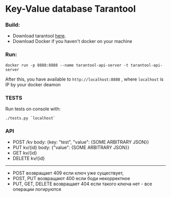 # Key-Value database Tarantool


### Build:
- Download tarantool [here](https://www.tarantool.io/ru/).
- Download Docker if you haven't docker on your machine

### Run:
```
docker run -p 8888:8888 --name tarantool-api-server -t tarantool-api-server
```
After this, you have available to `http://localhost:8888` , where `localhost` is IP by your docker deamon

### TESTS
Run tests on console with:
```
./tests.py `localhost`
```

### API
- POST /kv body: {key: "test", "value": {SOME ARBITRARY JSON}} 
- PUT kv/{id} body: {"value": {SOME ARBITRARY JSON}} 
- GET kv/{id} 
- DELETE kv/{id} 

-----------------------------------------------------------------------------

- POST возвращает 409 если ключ уже существует, 
- POST, PUT возвращают 400 если боди некорректное 
- PUT, GET, DELETE возвращает 404 если такого ключа нет - все операции логируются
